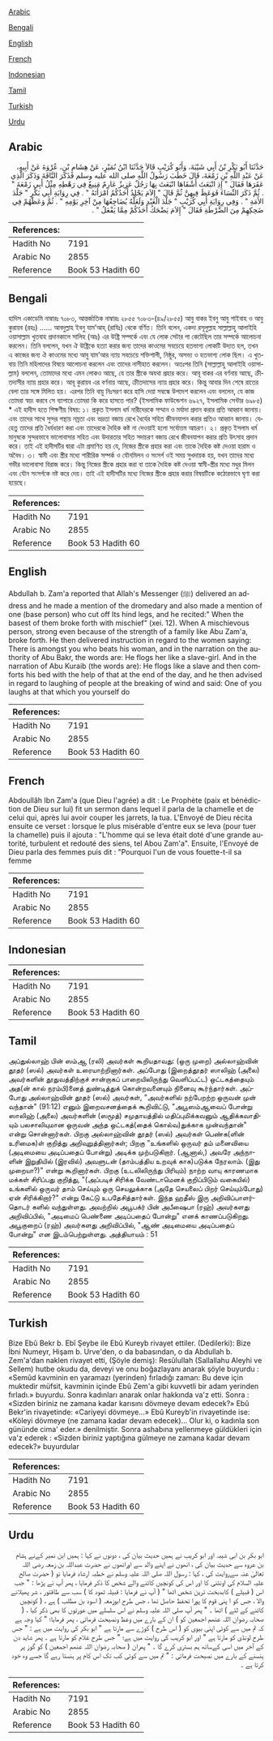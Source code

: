 [Arabic](#arabic)

[Bengali](#bengali)

[English](#english)

[French](#french)

[Indonesian](#indonesian)

[Tamil](#tamil)

[Turkish](#turkish)

[Urdu](#urdu)

## Arabic


<div dir="rtl" lang="ar" style={{fontSize:'larger',backgroundColor:'#f8f9fa',padding:20}}>
حَدَّثَنَا أَبُو بَكْرِ بْنُ أَبِي شَيْبَةَ، وَأَبُو كُرَيْبٍ قَالاَ حَدَّثَنَا ابْنُ نُمَيْرٍ، عَنْ هِشَامِ بْنِ، عُرْوَةَ عَنْ أَبِيهِ، عَنْ عَبْدِ اللَّهِ بْنِ زَمْعَةَ، قَالَ خَطَبَ رَسُولُ اللَّهِ صلى الله عليه وسلم فَذَكَرَ النَّاقَةَ وَذَكَرَ الَّذِي عَقَرَهَا فَقَالَ ‏"‏ إِذِ انْبَعَثَ أَشْقَاهَا انْبَعَثَ بِهَا رَجُلٌ عَزِيزٌ عَارِمٌ مَنِيعٌ فِي رَهْطِهِ مِثْلُ أَبِي زَمْعَةَ ‏"‏ ‏.‏ ثُمَّ ذَكَرَ النِّسَاءَ فَوَعَظَ فِيهِنَّ ثُمَّ قَالَ ‏"‏ إِلاَمَ يَجْلِدُ أَحَدُكُمُ امْرَأَتَهُ ‏"‏ ‏.‏ فِي رِوَايَةِ أَبِي بَكْرٍ ‏"‏ جَلْدَ الأَمَةِ ‏"‏ ‏.‏ وَفِي رِوَايَةِ أَبِي كُرَيْبٍ ‏"‏ جَلْدَ الْعَبْدِ وَلَعَلَّهُ يُضَاجِعُهَا مِنْ آخِرِ يَوْمِهِ ‏"‏ ‏.‏ ثُمَّ وَعَظَهُمْ فِي ضَحِكِهِمْ مِنَ الضَّرْطَةِ فَقَالَ ‏"‏ إِلاَمَ يَضْحَكُ أَحَدُكُمْ مِمَّا يَفْعَلُ ‏"‏ ‏.‏
</div>
<div style={{backgroundColor:'#f8f9fa',padding:20, marginBottom: 10}}><table> <thead> <tr> <th>References:</th> <th></th> </tr> </thead> <tbody><tr><td>Hadith No</td><td>7191</td></tr><tr><td>Arabic No</td><td>2855</td></tr><tr><td>Reference</td><td>Book 53 Hadith 60</td></tr></tbody></table></div>

## Bengali


<div dir="ltr" lang="bn" style={{fontSize:'larger',backgroundColor:'#f8f9fa',padding:20}}>
হাদিস একাডেমি নাম্বারঃ ৭০৮৩, আন্তর্জাতিক নাম্বারঃ ২৮৫৫ ৭০৮৩-(৪৯/২৮৫৫) আবু বাকর ইবনু আবু শাইবাহ ও আবু কুরায়ব (রহঃ) ...... আবদুল্লাহ ইবনু যাম’আহ্ (রাযিঃ) থেকে বর্ণিত। তিনি বলেন, একদা রসূলুল্লাহ সাল্লাল্লাহু আলাইহি ওয়াসাল্লাম খুতবাহ প্রদানকালে সালিহ (আঃ) এর উষ্ট্রি সম্পর্কে এবং যে লোক সেটার পা কেটেছিল তার সম্পর্কে আলোচনা করলেন। তিনি বললেন, যখন ঐ উষ্ট্রিকে হত্যা করার জন্য তাদের কাওমের সবচেয়ে হতভাগ্য লোকটি উদ্যত হল, তখন এ কাজের জন্য ঐ কাওমের মধ্যে আবু যাম’আর ন্যায় সবচেয়ে শক্তিশালী, নিষ্ঠুর, অসভ্য ও হতভাগ্য লোক ছিল। এ খুতবায় তিনি মহিলাদের বিষয়ে আলোচনা করলেন এবং তাদের নাসীহাত করলেন। অতঃপর তিনি (সাল্লাল্লাহু আলাইহি ওয়াসাল্লাম) বললেন, তোমাদের মধ্যে এমন লোকও আছে, যে তার স্ত্রীকে অযথা প্রহার করে। আবূ বাকর এর বর্ণনায় আছে, ক্রীতদাসীর ন্যায় প্রহার করে। আবূ কুরায়ব এর বর্ণনায় আছে, ক্রীতদাসের ন্যায় প্রহার করে। কিন্তু আবার দিন শেষে রাতের বেলা তার সঙ্গে মিলিত হয়। এরপর তিনি বায়ু নিঃসরণ করে হাসি দেয়া সম্বন্ধে উপদেশ করলেন এবং বললেন, যে কাজ তোমরা স্বয়ং করবে সে ব্যাপারে তোমরা কি করে হাসতে পার? (ইসলামিক ফাউন্ডেশন ৬৯২৭, ইসলামিক সেন্টার ৬৯৮৫) * এই হাদীস হতে শিক্ষণীয় বিষয়: ১। প্রকৃত ইসলাম ধর্ম নারীদেরকে সম্মান ও মর্যাদা প্রদান করার প্রতি আহ্বান জানায়। এবং তাদের সাথে সুন্দর পন্থায় নম্রতা এবং ভদ্রতা বজায় রেখে ধৈর্যের সহিত জীবনযাপন করার প্রতিও আহ্বান জানায়। যেহেতু তাদের প্রতি ধৈর্যধারণ করা এবং তাদেরকে দৈহিক কষ্ট না দেওয়াই হলো সর্বোত্তম আচরণ। ২। প্রকৃত ইসলাম ধর্ম মানুষকে সুন্দরভাবে ভালোবাসার সহিত এবং উদারতার সহিত সদাচরণ বজায় রেখে জীবনযাপন করার প্রতি উৎসাহ প্রদান করে। তাই এই হাদীসটির দ্বারা এটা প্রমাণিত হয় যে, নিজের স্ত্রীকে প্রহার করা এবং তাকে দৈহিক কষ্ট দেওয়া হারাম ও অবৈধ। ৩। স্বামী এবং স্ত্রীর মধ্যে শারীরিক সম্পর্ক ও যৌনমিলন ও সংসর্গ ওই সময় সুখদায়ক হয়, যখন তাদের মধ্যে গভীর ভালোবাসা বিরাজ করে। কিন্তু নিজের স্ত্রীকে প্রহার করা বা তাকে দৈহিক কষ্ট দেওয়া স্বামী-স্ত্রীর মধ্যে মধুর মিলন এবং যৌন সংসর্গকে নষ্ট করে দেয়। তাই এই হাদীসটির মধ্যে নিজের স্ত্রীকে প্রহার করার বিষয়টিকে কঠোরভাবে ঘৃণা করা হয়েছে।
</div>
<div style={{backgroundColor:'#f8f9fa',padding:20, marginBottom: 10}}><table> <thead> <tr> <th>References:</th> <th></th> </tr> </thead> <tbody><tr><td>Hadith No</td><td>7191</td></tr><tr><td>Arabic No</td><td>2855</td></tr><tr><td>Reference</td><td>Book 53 Hadith 60</td></tr></tbody></table></div>

## English


<div dir="ltr" lang="en" style={{fontSize:'larger',backgroundColor:'#f8f9fa',padding:20}}>
Abdullah b. Zam'a reported that Allah's Messenger (ﷺ) delivered an address and he made a mention of the dromedary and also made a mention of one (base person) who cut off Its hind legs, and he recited:" When the basest of them broke forth with mischief" (xei. 12). When A mischievous person, strong even because of the strength of a family like Abu Zam'a, broke forth. He then delivered instruction in regard to the women saying: There is amongst you who beats his woman, and in the narration on the authority of Abu Bakr, the words are: He flogs her like a slave-girl. And in the narration of Abu Kuraib (the words are): He flogs like a slave and then comforts his bed with the help of that at the end of the day, and he then advised in regard to laughing of people at the breaking of wind and said: One of you laughs at that which you yourself do
</div>
<div style={{backgroundColor:'#f8f9fa',padding:20, marginBottom: 10}}><table> <thead> <tr> <th>References:</th> <th></th> </tr> </thead> <tbody><tr><td>Hadith No</td><td>7191</td></tr><tr><td>Arabic No</td><td>2855</td></tr><tr><td>Reference</td><td>Book 53 Hadith 60</td></tr></tbody></table></div>

## French


<div dir="ltr" lang="fr" style={{fontSize:'larger',backgroundColor:'#f8f9fa',padding:20}}>
Abdoullâh Ibn Zam'a (que Dieu l'agrée) a dit : Le Prophète (paix et bénédiction de Dieu sur lui) fit un sermon dans lequel il parla de la chamelle et de celui qui, après lui avoir couper les jarrets, la tua. L'Envoyé de Dieu récita ensuite ce verset : lorsque le plus misérable d'entre eux se leva (pour tuer la chamelle) puis il ajouta : "L'homme qui se leva était doté d'une grande autorité, turbulent et redouté des siens, tel Abou Zam'a". Ensuite, l'Envoyé de Dieu parla des femmes puis dit : "Pourquoi l'un de vous fouette-t-il sa femme
</div>
<div style={{backgroundColor:'#f8f9fa',padding:20, marginBottom: 10}}><table> <thead> <tr> <th>References:</th> <th></th> </tr> </thead> <tbody><tr><td>Hadith No</td><td>7191</td></tr><tr><td>Arabic No</td><td>2855</td></tr><tr><td>Reference</td><td>Book 53 Hadith 60</td></tr></tbody></table></div>

## Indonesian


<div dir="ltr" lang="id" style={{fontSize:'larger',backgroundColor:'#f8f9fa',padding:20}}>

</div>
<div style={{backgroundColor:'#f8f9fa',padding:20, marginBottom: 10}}><table> <thead> <tr> <th>References:</th> <th></th> </tr> </thead> <tbody><tr><td>Hadith No</td><td>7191</td></tr><tr><td>Arabic No</td><td>2855</td></tr><tr><td>Reference</td><td>Book 53 Hadith 60</td></tr></tbody></table></div>

## Tamil


<div dir="ltr" lang="ta" style={{fontSize:'larger',backgroundColor:'#f8f9fa',padding:20}}>
அப்துல்லாஹ் பின் ஸம்ஆ (ரலி) அவர்கள் கூறியதாவது: (ஒரு முறை) அல்லாஹ்வின் தூதர் (ஸல்) அவர்கள் உரையாற்றினார்கள். அப்போது (இறைத்தூதர் ஸாலிஹ் (அலை) அவர்களின் தூதுவத்திற்குச் சான்றாகப் பாறையிலிருந்து வெளிப்பட்ட) ஒட்டகத்தையும் அத(ன் கால் நரம்பி)னைத் துண்டித்துக் கொன்றவனையும் நினைவு கூர்ந்தார்கள். அப்போது அல்லாஹ்வின் தூதர் (ஸல்) அவர்கள், "அவர்களில் நற்பேறற்ற ஒருவன் முன் வந்தான்" (91:12) எனும் இறைவசனத்தைக் கூறிவிட்டு, "அபூஸம்ஆவைப் போன்று ஸாலிஹ் (அலை) அவர்களின் (ஸமூத்) சமுதாயத்தில் மதிப்புமிக்கவனும் ஆதிக்கவாதியும் பலசாலியுமான ஒருவன் அந்த ஒட்டகத்(தைக் கொல்வ)துக்காக முன்வந்தான்" என்று சொன்னார்கள். பிறகு அல்லாஹ்வின் தூதர் (ஸல்) அவர்கள் பெண்க(ளின் உரிமைக)ள் குறித்து அறிவுறுத்தினார்கள்; பிறகு "உங்களில் ஒருவர் தம் மனைவியை (அடிமையை அடிப்பதைப் போன்று) அடிக்க முற்படுகிறார். (ஆனால்,) அவரே அந்நாளின் இறுதியில் (இரவில்) அவளுடன் (தாம்பத்திய உறவுக் காக)படுக்க நேரலாம். (இது முறையா?)" என்று கூறினார்கள். பிறகு (உடலிலிருந்து பிரியும்) நாற்ற வாயு காரணமாக மக்கள் சிரிப்பது குறித்து, "(அப்படிச் சிரிக்க வேண்டாமெனக் குறிப்பிடும் வகையில்) உங்களில் ஒருவர் தாம் செய்யும் ஒரு செயலுக்காக (அதே செயலைப் பிறர் செய்யும்போது) ஏன் சிரிக்கிறார்?" என்று கேட்டு உபதேசித்தார்கள். இந்த ஹதீஸ் இரு அறிவிப்பாளர்தொடர் களில் வந்துள்ளது. அவற்றில் அபூபக்ர் பின் அபீஷைபா (ரஹ்) அவர்களது அறிவிப்பில், "அடிமைப் பெண்ணை அடிப்பதைப் போன்று" எனக் காணப்படுகிறது. அபூகுறைப் (ரஹ்) அவர்களது அறிவிப்பில், "ஆண் அடிமையை அடிப்பதைப் போன்று" என இடம்பெற்றுள்ளது. அத்தியாயம் : 51
</div>
<div style={{backgroundColor:'#f8f9fa',padding:20, marginBottom: 10}}><table> <thead> <tr> <th>References:</th> <th></th> </tr> </thead> <tbody><tr><td>Hadith No</td><td>7191</td></tr><tr><td>Arabic No</td><td>2855</td></tr><tr><td>Reference</td><td>Book 53 Hadith 60</td></tr></tbody></table></div>

## Turkish


<div dir="ltr" lang="tr" style={{fontSize:'larger',backgroundColor:'#f8f9fa',padding:20}}>
Bize Ebû Bekr b. Ebî Şeybe ile Ebû Kureyb rivayet ettiler. (Dedilerki): Bize İbni Numeyr, Hişam b. Urve'den, o da babasından, o da Abdullah b. Zem'a'dan naklen rivayet etti, (Şöyle demiş): Resûlullah (Sallallahu Aleyhi ve Sellem) hutbe okudu da, deveyi ve onu boğazlayanı anarak şöyle buyurdu : «Semûd kavminin en yaramazı (yerinden) fırladığı zaman: Bu deve için muktedir müfsit, kavminin içinde Ebû Zem'a gibi kuvvetli bir adam yerinden fırladı.» buyurdu. Sonra kadınları anarak onlar hakkında va'z etti. Sonra : «Sizden biriniz ne zamana kadar karısını dövmeye devam edecek?» Ebû Bekr'in rivayetinde: «Cariyeyi dövmeye...» Ebû Kureyb'in rivayetinde ise: «Köleyi dövmeye (ne zamana kadar devam edecek)... Olur ki, o kadınla son gününde cima' eder.» denilmiştir. Sonra ashabına yellenmeye güldükleri için va'z ederek : «Sizden biriniz yaptığına gülmeye ne zamana kadar devam edecek?» buyurdular
</div>
<div style={{backgroundColor:'#f8f9fa',padding:20, marginBottom: 10}}><table> <thead> <tr> <th>References:</th> <th></th> </tr> </thead> <tbody><tr><td>Hadith No</td><td>7191</td></tr><tr><td>Arabic No</td><td>2855</td></tr><tr><td>Reference</td><td>Book 53 Hadith 60</td></tr></tbody></table></div>

## Urdu


<div dir="rtl" lang="ur" style={{fontSize:'larger',backgroundColor:'#f8f9fa',padding:20}}>
ابو بکر بن ابی شیبہ اور ابو کریب نے ہمیں حدیث بیان کی ، دونوں نے کہا : ہمیں ابن نمیر کےنے ہشام بن عروہ سے حدیث بیان کی ، انھوں نے اپنے والد سے اورانھوں نے حضرت عبداللہ بن زمعہ رضی اللہ تعالیٰ عنہ سےروایت کی ، کہا : رسول اللہ صلی اللہ علیہ وسلم نے خطبہ ارشاد فرمایا تو ( حضرت صالح علیہ السلام کی اونٹنی کا اور اس کی کونچیں کاٹنے والے شخص کا ذکر فرمایا ، پھر آپ نے پڑھا : " جب اس ( قبیلے ) کابدبخت ترین شخص اٹھا " ( آپ نے فرمایا : قبیلہ ثمود کا ) سب سے طاقتور ، شر پھیلانے والا ، جس کو ا پنی قوم کا پورا تحفظ حاصل تھا ، جس طرح ابوزمعہ ( اسود بن مطلب ) ہے ، ( کونچیں کاٹنے کے لئے ) اٹھا ۔ " پھر آپ صلی اللہ علیہ وسلم نے اس سلسلے میں عورتوں کا بھی ذکر کیا ، ( صحابہ رضوان اللہ عنھم اجمعین کو ) ان کے بارے میں وعظ ونصیحت فرمائی ، پھر فرمایا؛ " کیا وجہ ہے کہ تم میں سے کوئی اپنی بیوی کو ( اس طرح ) کوڑے سے مارتا ہے " ابو بکر کی روایت میں ہے : " جس طرح لونڈی کو مارتا ہے " اور ابو کریب کی روایت میں ہے؛ " جس طرح غلام کو مارتا ہے ۔ پھر شاید دن کے آخر میں اسی کےساتھ ہم بستری کرے گا ۔ " پھران ( صحابہ رضوان اللہ عنھم اجمعین ) کو گوز پر ہنسنے کے بارے میں نصیحت فرمائی : " تم میں سے کوئی کب تک اس کام پر ہنستا رہے گا جسے وہ خود کرتا ہے ۔
</div>
<div style={{backgroundColor:'#f8f9fa',padding:20, marginBottom: 10}}><table> <thead> <tr> <th>References:</th> <th></th> </tr> </thead> <tbody><tr><td>Hadith No</td><td>7191</td></tr><tr><td>Arabic No</td><td>2855</td></tr><tr><td>Reference</td><td>Book 53 Hadith 60</td></tr></tbody></table></div>